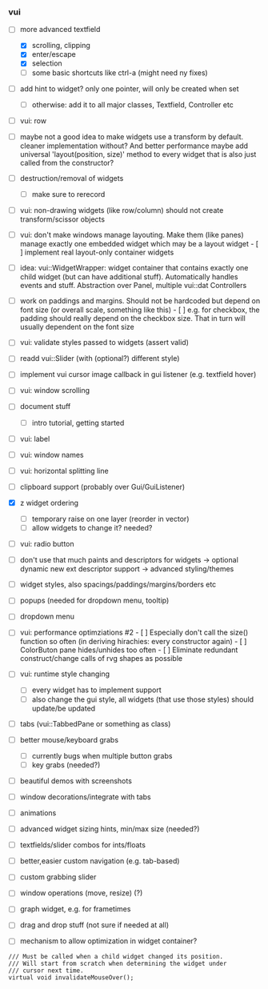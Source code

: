 ### vui

- [ ] more advanced textfield
  - [x] scrolling, clipping
  - [x] enter/escape
  - [x] selection
  - [ ] some basic shortcuts like ctrl-a (might need ny fixes)
- [ ] add hint to widget? only one pointer, will only be created when set
	- [ ] otherwise: add it to all major classes, Textfield, Controller etc
- [ ] vui: row
- [ ] maybe not a good idea to make widgets use a transform by default.
      cleaner implementation without? And better performance
	  maybe add universal 'layout(position, size)' method to every widget
	  that is also just called from the constructor?
- [ ] destruction/removal of widgets
	- [ ] make sure to rerecord
- [ ] vui: non-drawing widgets (like row/column) should not create
      transform/scissor objects
- [ ] vui: don't make windows manage layouting. Make them (like panes) manage
      exactly one embedded widget which may be a layout widget
	  - [ ] implement real layout-only container widgets
- [ ] idea: vui::WidgetWrapper: widget container that contains exactly
      one child widget (but can have additional stuff). Automatically
	  handles events and stuff. Abstraction over Panel, multiple vui::dat
	  Controllers
- [ ] work on paddings and margins. Should not be hardcoded but depend
      on font size (or overall scale, something like this)
	  - [ ] e.g. for checkbox, the padding should really depend on the
	        checkbox size. That in turn will usually dependent on the font size
- [ ] vui: validate styles passed to widgets (assert valid)
- [ ] readd vui::Slider (with (optional?) different style)
- [ ] implement vui cursor image callback in gui listener (e.g. textfield hover)
- [ ] vui: window scrolling
- [ ] document stuff
  - [ ] intro tutorial, getting started
- [ ] vui: label
- [ ] vui: window names
- [ ] vui: horizontal splitting line
- [ ] clipboard support (probably over Gui/GuiListener)
- [x] z widget ordering
  - [ ] temporary raise on one layer (reorder in vector)
  - [ ] allow widgets to change it? needed?
- [ ] vui: radio button
- [ ] don't use that much paints and descriptors for widgets
  -> optional dynamic new ext descriptor support
  -> advanced styling/themes
- [ ] widget styles, also spacings/paddings/margins/borders etc
- [ ] popups (needed for dropdown menu, tooltip)
- [ ] dropdown menu
- [ ] vui: performance optimziations #2
      - [ ] Especially don't call the size() function so often (in
	        deriving hirachies: every constructor again)
	  - [ ] ColorButon pane hides/unhides too often
	  - [ ] Eliminate redundant construct/change calls of rvg shapes as
	        possible
- [ ] vui: runtime style changing
	- [ ] every widget has to implement support
	- [ ] also change the gui style, all widgets (that use those styles)
	      should update/be updated
- [ ] tabs (vui::TabbedPane or something as class)
- [ ] better mouse/keyboard grabs
  - [ ] currently bugs when multiple button grabs
  - [ ] key grabs (needed?)
- [ ] beautiful demos with screenshots
- [ ] window decorations/integrate with tabs
- [ ] animations
- [ ] advanced widget sizing hints, min/max size (needed?)
- [ ] textfields/slider combos for ints/floats
- [ ] better,easier custom navigation (e.g. tab-based)
- [ ] custom grabbing slider
- [ ] window operations (move, resize) (?)
- [ ] graph widget, e.g. for frametimes
- [ ] drag and drop stuff (not sure if needed at all)


- [ ] mechanism to allow optimization in widget container?

```
/// Must be called when a child widget changed its position.
/// Will start from scratch when determining the widget under
/// cursor next time.
virtual void invalidateMouseOver();
```
